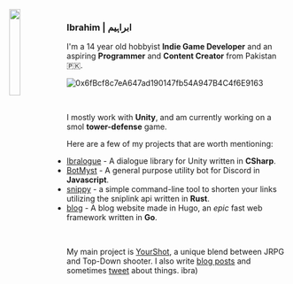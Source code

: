 <img align="left" width=20% height=20% src="https://i.ibb.co/x6cZFyk/11072009254.jpg">

### Ibrahim | ابراہیم


I'm a 14 year old hobbyist **Indie Game Developer** and an aspiring **Programmer** and **Content Creator** from Pakistan 🇵🇰.

![0x6fBcf8c7eA647ad190147fb54A947B4C4f6E9163](https://img.shields.io/badge/eth%20-0x6fBcf8c7eA647ad190147fb54A947B4C4f6E9163-%23434871)

<br>

I mostly work with **Unity**, and am currently working on a smol **tower-defense** game.


Here are a few of my projects that are worth mentioning:

- [Ibralogue](https://github.com/ibra/Ibralogue) - A dialogue library for Unity written in **CSharp**.
- [BotMyst](https://github.com/BotMyst/BotMystRevival) - A general purpose utility bot for Discord in **Javascript**.
- [snippy](https://github.com/ibra/snippy) - a simple command-line tool to shorten your links utilizing the sniplink api written in **Rust**.
- [blog](https://github.com/ibra/blog) - A blog website made in Hugo, an *epic* fast web framework written in **Go**.
<br> 

My main project is [YourShot](https://playyourshot.com), a unique blend between JRPG and Top-Down shooter. I also write [blog posts](https://ibrahim.thedev.id) and sometimes [tweet](https://twitter.com/minidevz) about things.
ibra)
